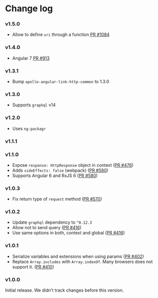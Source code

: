 # Change log

### v1.5.0

- Allow to define `uri` through a function [PR #1084](https://github.com/apollographql/apollo-angular/pull/1084)

### v1.4.0

- Angular 7 [PR #913](https://github.com/apollographql/apollo-angular/pull/913)

### v1.3.1

- Bump `apollo-angular-link-http-common` to 1.3.0

### v1.3.0

- Supports `graphql` v14

### v1.2.0

- Uses `ng-packagr`

### v1.1.1

### v1.1.0

- Expose `response: HttpResponse` object in context ([PR #476](https://github.com/apollographql/apollo-angular/pull/476))
- Adds `sideEffects: false` (webpack) ([PR #580](https://github.com/apollographql/apollo-angular/pull/580))
- Supports Angular 6 and RxJS 6 ([PR #580](https://github.com/apollographql/apollo-angular/pull/580))

### v1.0.3

- Fix return type of `request` method ([PR #570](https://github.com/apollographql/apollo-angular/pull/570))

### v1.0.2

- Update `graphql` dependency to `^0.12.3`
- Allow not to send query
  ([PR #416](https://github.com/apollographql/apollo-angular/pull/416))
- Use same options in both, context and global
  ([PR #416](https://github.com/apollographql/apollo-angular/pull/416))

### v1.0.1

- Serialize variables and extensions when using params
  ([PR #402](https://github.com/apollographql/apollo-angular/pull/402))
- Replace `Array.includes` with `Array.indexOf`. Many browsers does not support
  it. ([PR #410](https://github.com/apollographql/apollo-angular/pull/410))

### v1.0.0

Initial release. We didn't track changes before this version.
